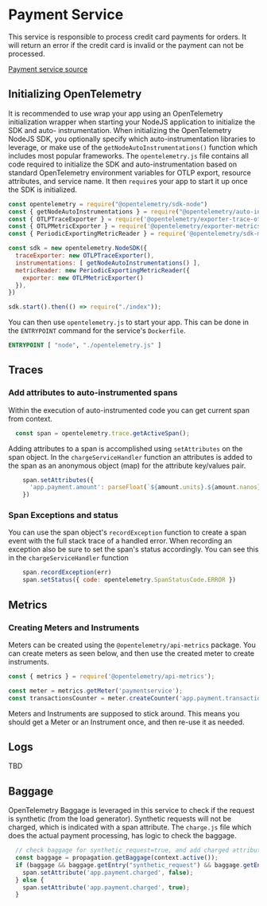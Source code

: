 # Payment Service

This service is responsible to process credit card payments for orders. It will
return an error if the credit card is invalid or the payment can not be
processed.

[Payment service source](../../src/paymentservice/)

## Initializing OpenTelemetry

It is recommended to use wrap your app using an OpenTelemetry initialization
wrapper when starting your NodeJS application to initialize the SDK and auto-
instrumentation. When initializing the OpenTelemetry NodeJS SDK, you optionally
specify which auto-instrumentation libraries to leverage, or make use of the
`getNodeAutoInstrumentations()` function which includes most popular frameworks.
The `opentelemetry.js` file contains all code required to initialize the SDK and
auto-instrumentation based on standard OpenTelemetry environment variables for
OTLP export, resource attributes, and service name. It then `require`s your app
to start it up once the SDK is initialized.

```javascript
const opentelemetry = require("@opentelemetry/sdk-node")
const { getNodeAutoInstrumentations } = require("@opentelemetry/auto-instrumentations-node")
const { OTLPTraceExporter } = require('@opentelemetry/exporter-trace-otlp-grpc')
const { OTLPMetricExporter } = require('@opentelemetry/exporter-metrics-otlp-grpc')
const { PeriodicExportingMetricReader } = require('@opentelemetry/sdk-metrics');

const sdk = new opentelemetry.NodeSDK({
  traceExporter: new OTLPTraceExporter(),
  instrumentations: [ getNodeAutoInstrumentations() ],
  metricReader: new PeriodicExportingMetricReader({
    exporter: new OTLPMetricExporter()
  }),
})

sdk.start().then(() => require("./index"));
```

You can then use `opentelemetry.js` to start your app.
This can be done in the `ENTRYPOINT` command for the service's `Dockerfile`.

```dockerfile
ENTRYPOINT [ "node", "./opentelemetry.js" ]
```

## Traces

### Add attributes to auto-instrumented spans

Within the execution of auto-instrumented code you can get current span from
context.

```javascript
  const span = opentelemetry.trace.getActiveSpan();
```

Adding attributes to a span is accomplished using `setAttributes` on the span
object. In the `chargeServiceHandler` function an attributes is added to
the span as an anonymous object (map) for the attribute key/values pair.

```javascript
    span.setAttributes({
      'app.payment.amount': parseFloat(`${amount.units}.${amount.nanos}`)
    })
```

### Span Exceptions and status

You can use the span object's `recordException` function to create a span event
with the full stack trace of a handled error. When recording an exception also
be sure to set the span's status accordingly. You can see this in the
`chargeServiceHandler` function

```javascript
    span.recordException(err)
    span.setStatus({ code: opentelemetry.SpanStatusCode.ERROR })
```

## Metrics

### Creating Meters and Instruments

Meters can be created using the `@opentelemetry/api-metrics` package. You can
create meters as seen below, and then use the created meter to create
instruments.

```javascript
const { metrics } = require('@opentelemetry/api-metrics');

const meter = metrics.getMeter('paymentservice');
const transactionsCounter = meter.createCounter('app.payment.transactions')
```

Meters and Instruments are supposed to stick around. This means you should
get a Meter or an Instrument once, and then re-use it as needed.

## Logs

TBD

## Baggage

OpenTelemetry Baggage is leveraged in this service to check if the request is
synthetic (from the load generator). Synthetic requests will not be charged,
which is indicated with a span attribute. The `charge.js` file which does the
actual payment processing, has logic to check the baggage.

```javascript
  // check baggage for synthetic_request=true, and add charged attribute accordingly
  const baggage = propagation.getBaggage(context.active());
  if (baggage && baggage.getEntry("synthetic_request") && baggage.getEntry("synthetic_request").value == "true") {
    span.setAttribute('app.payment.charged', false);
  } else {
    span.setAttribute('app.payment.charged', true);
  }
```
